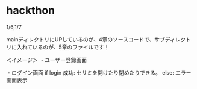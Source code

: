 # hackthon
1/6,1/7

mainディレクトリにUPしているのが、4章のソースコードで、サブディレクトリに入れているのが、5章のファイルです！

＜イメージ＞
・ユーザー登録画面

・ログイン画面
if login 成功:
  セサミを開けたり閉めたりできる。
else:
  エラー画面表示

